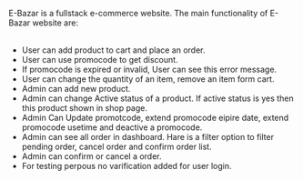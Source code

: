 E-Bazar is a fullstack e-commerce website. The main functionality of E-Bazar website are:</br></br>

* User can add product to cart and place an order. </br>
* User can use promocode to get discount.</br>
* If promocode is expired or invalid, User can see this error message.</br>
* User can change the quantity of an item, remove an item form cart.</br>
* Admin can add new product.</br>
* Admin can change Active status of a product. If active status is yes then this product shown in shop page.</br>
* Admin Can Update promotcode, extend promocode eipire date, extend promocode usetime and deactive a promocode.</br>
* Admin can see all order in dashboard. Hare is a filter option to filter pending order, cancel order and confirm order list.</br>
* Admin can confirm or cancel a order.</br>
* For testing perpous no varification added for user login.</br>
